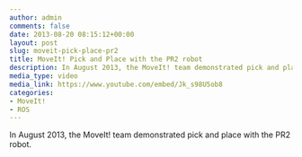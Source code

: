 ```yaml
---
author: admin
comments: false
date: 2013-08-20 08:15:12+00:00
layout: post
slug: moveit-pick-place-pr2
title: MoveIt! Pick and Place with the PR2 robot
description: In August 2013, the MoveIt! team demonstrated pick and place with the PR2 robot.
media_type: video
media_link: https://www.youtube.com/embed/Jk_s98U5ob8
categories:
- MoveIt!
- ROS
---
```


In August 2013, the MoveIt! team demonstrated pick and place with the PR2 robot.
